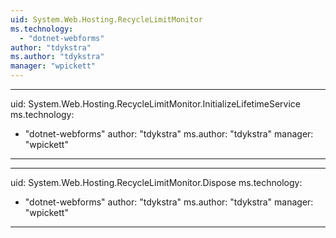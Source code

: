 ```yaml
---
uid: System.Web.Hosting.RecycleLimitMonitor
ms.technology: 
  - "dotnet-webforms"
author: "tdykstra"
ms.author: "tdykstra"
manager: "wpickett"
---
```


---
uid: System.Web.Hosting.RecycleLimitMonitor.InitializeLifetimeService
ms.technology: 
  - "dotnet-webforms"
author: "tdykstra"
ms.author: "tdykstra"
manager: "wpickett"
---

---
uid: System.Web.Hosting.RecycleLimitMonitor.Dispose
ms.technology: 
  - "dotnet-webforms"
author: "tdykstra"
ms.author: "tdykstra"
manager: "wpickett"
---
